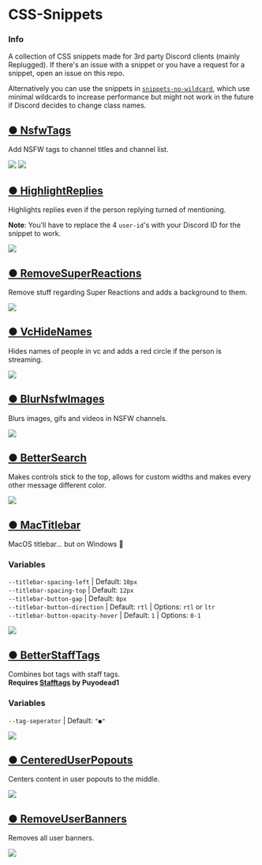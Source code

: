 # CSS-Snippets
### Info
A collection of CSS snippets made for 3rd party Discord clients (mainly Replugged).
If there's an issue with a snippet or you have a request for a snippet, open an issue on this repo.

Alternatively you can use the snippets in [`snippets-no-wildcard`](https://github.com/Teltta/CSS-Snippets/tree/main/snippets-no-wildcard "snippets-no-wildcard"), which use minimal wildcards to increase performance but might not work in the future if Discord decides to change class names.

## [● NsfwTags](https://github.com/Teltta/CSS-Snippets/tree/main/snippets/NsfwTags.css "NsfwTags")
Add NSFW tags to channel titles and channel list.

<img src="./images/NsfwTags/NsfwTagsChannels.png">
<img src="./images/NsfwTags/NsfwTagsChannelTitle.png">

## [● HighlightReplies](https://github.com/Teltta/CSS-Snippets/tree/main/snippets/HighlightReplies.css "HighlightReplies")
Highlights replies even if the person replying turned of mentioning.

**Note**: You'll have to replace the 4 `user-id`'s with your Discord ID for the snippet to work.

<img src="./images/HighlightReplies/HighlightReplies.png">

## [● RemoveSuperReactions](https://github.com/Teltta/CSS-Snippets/tree/main/snippets/RemoveSuperReactions.css "RemoveSuperReactions")
Remove stuff regarding Super Reactions and adds a background to them.

<img src="./images/RemoveSuperReactions/RemoveSuperReactions.gif">

## [● VcHideNames](https://github.com/Teltta/CSS-Snippets/tree/main/snippets/VcHideNames.css "VcHideNames")
Hides names of people in vc and adds a red circle if the person is streaming.

<img src="./images/VcHideNames/VcHideNames.png">

## [● BlurNsfwImages](https://github.com/Teltta/CSS-Snippets/tree/main/snippets/BlurNsfwImages.css "BlurNsfwImages")
Blurs images, gifs and videos in NSFW channels.

<img src="./images/BlurNsfwImages/BlurNsfwImages.gif">

## [● BetterSearch](https://github.com/Teltta/CSS-Snippets/tree/main/snippets/BetterSearch.css "BetterSearch")
Makes controls stick to the top, allows for custom widths and makes every other message different color.

<img src="./images/BetterSearch/BetterSearch.gif">

## [● MacTitlebar](https://github.com/Teltta/CSS-Snippets/tree/main/snippets/MacTitlebar.css "MacTitlebar")
MacOS titlebar... but on Windows 🤯
### Variables
`--titlebar-spacing-left` | Default: `10px` <br />
`--titlebar-spacing-top` | Default: `12px` <br />
`--titlebar-button-gap` | Default: `8px` <br />
`--titlebar-button-direction` | Default: `rtl` | Options: `rtl` or `ltr`<br />
`--titlebar-button-opacity-hover` | Default: `1` | Options: `0-1`

<img src="./images/MacTitlebar/MacTitlebar.png">

## [● BetterStaffTags](https://github.com/Teltta/CSS-Snippets/tree/main/snippets/BetterStaffTags.css "BetterStaffTags")
Combines bot tags with staff tags. <br />
**Requires [Stafftags](https://replugged.dev/install?identifier=me.puyodead1.StaffTags) by Puyodead1**

### Variables
`--tag-seperator` | Default: `"●"`

<img src="./images/BetterStaffTags/BetterStaffTags.png">

## [● CenteredUserPopouts](https://github.com/Teltta/CSS-Snippets/tree/main/snippets-no-wildcard/CenteredUserPopouts.css "CenteredUserPopouts")
Centers content in user popouts to the middle.

<img src="./images/CenteredUserPopouts/CenteredUserPopouts.png">

## [● RemoveUserBanners](https://github.com/Teltta/CSS-Snippets/tree/main/snippets-no-wildcard/RemoveUserBanners.css "RemoveUserBanners")
Removes all user banners.

<img src="./images/RemoveUserBanners/RemoveUserBanners.png">